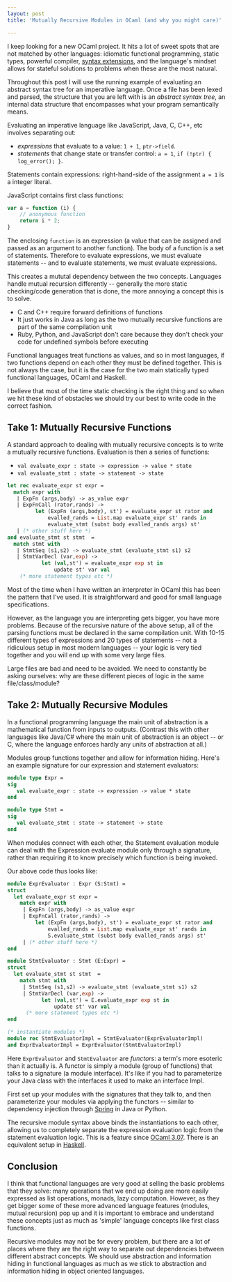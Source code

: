 ```yaml
---
layout: post
title: 'Mutually Recursive Modules in OCaml (and why you might care)'

---
```


I keep looking for a new OCaml project.  It hits a lot of sweet spots that are not matched by other languages: idiomatic functional programming, static types, powerful compiler, [syntax extensions](http://caml.inria.fr/pub/old_caml_site/camlp4/index.html), and the language's mindset allows for stateful solutions to problems when these are the most natural.

Throughout this post I will use the running example of evaluating an abstract syntax tree for an imperative language.  Once a file has been lexed and parsed, the structure that you are left with is an *abstract syntax tree*, an internal data structure that encompasses what your program semantically means.

Evaluating an imperative language like JavaScript, Java, C, C++, etc involves separating out:

* *expressions* that evaluate to a value: `1 + 1`, `ptr->field`.
* *statements* that change state or transfer control: `a = 1`, `if (!ptr) { log_error(); }`.

Statements contain expressions: right-hand-side of the assignment `a = 1` is a integer literal.

JavaScript contains first class functions:

```javascript
var a = function (i) {
    // anonymous function
    return i * 2;
}
```

The enclosing `function` is an expression (a value that can be assigned and passed as an argument to another function).  The body of a function is a set of statements.  Therefore to evaluate expressions, we must evaluate statements -- and to evaluate statements, we must evaluate expressions.

This creates a mututal dependency between the two concepts.  Languages handle mutual recursion differently -- generally the more static checking/code generation that is done, the more annoying a concept this is to solve.

* C and C++ require forward definitions of functions
* It just works in Java as long as the two mutually recursive functions are part of the same compilation unit
* Ruby, Python, and JavaScript don't care because they don't check your code for undefined symbols before executing

Functional languages treat functions as values, and so in most languages, if two functions depend on each other they must be defined together.  This is not always the case, but it is the case for the two main statically typed functional languages, OCaml and Haskell.

I believe that most of the time static checking is the right thing and so when we hit these kind of obstacles we should try our best to write code in the correct fashion.

## Take 1: Mutually Recursive Functions

A standard approach to dealing with mutually recursive concepts is to write a mutually recursive functions.  Evaluation is then a series of functions:

* `val evaluate_expr : state -> expression -> value * state`
* `val evaluate_stmt : state -> statement -> state`

```ocaml
let rec evaluate_expr st expr =
  match expr with
   | ExpFn (args,body) -> as_value expr
   | ExpFnCall (rator,rands) ->
         let (ExpFn (args,body), st') = evaluate_expr st rator and
             evalled_rands = List.map evaluate_expr st' rands in
             evaluate_stmt (subst body evalled_rands args) st'
   | (* other stuff here *)
and evaluate_stmt st stmt  =
  match stmt with
   | StmtSeq (s1,s2) -> evaluate_stmt (evaluate_stmt s1) s2
   | StmtVarDecl (var,exp) ->
           let (val,st') = evaluate_expr exp st in
               update st' var val
    (* more statement types etc *)
```

Most of the time when I have written an interpreter in OCaml this has been the pattern that I've used.  It is straightforward and good for small language specifications.

However, as the language you are interpreting gets bigger, you have more problems.  Because of the recursive nature of the above setup, all of the parsing functions must be declared in the same compilation unit.  With 10-15 different types of expressions and 20 types of statements -- not a ridiculous setup in most modern languages -- your logic is very tied together and you will end up with some very large files.

Large files are bad and need to be avoided.  We need to constantly be asking ourselves: why are these different pieces of logic in the same file/class/module?

## Take 2: Mutually Recursive Modules

In a functional programming language the main unit of abstraction is a mathematical function from inputs to outputs.  (Contrast this with other languages like Java/C# where the main unit of abstraction is an object -- or C, where the language enforces hardly any units of abstraction at all.)

Modules group functions together and allow for information hiding.  Here's an example signature for our expression and statement evaluators:

```ocaml
module type Expr =
sig
   val evaluate_expr : state -> expression -> value * state
end

module type Stmt =
sig
   val evaluate_stmt : state -> statement -> state
end
```

When modules connect with each other, the Statement evaluation module can deal with the Expression evaluate module only through a signature, rather than requiring it to know precisely which function is being invoked.

Our above code thus looks like:

```ocaml
module ExprEvaluator : Expr (S:Stmt) =
struct
  let evaluate_expr st expr =
    match expr with
     | ExpFn (args,body) -> as_value expr
     | ExpFnCall (rator,rands) ->
         let (ExpFn (args,body), st') = evaluate_expr st rator and
             evalled_rands = List.map evaluate_expr st' rands in
             S.evaluate_stmt (subst body evalled_rands args) st'
     | (* other stuff here *)
end

module StmtEvaluator : Stmt (E:Expr) =
struct
  let evaluate_stmt st stmt  =
    match stmt with
     | StmtSeq (s1,s2) -> evaluate_stmt (evaluate_stmt s1) s2
     | StmtVarDecl (var,exp) ->
           let (val,st') = E.evaluate_expr exp st in
               update st' var val
      (* more statement types etc *)
end

(* instantiate modules *)
module rec StmtEvaluatorImpl = StmtEvaluator(ExprEvaluatorImpl)
and ExprEvaluatorImpl = ExprEvaluator(StmtEvaluatorImpl)
```

Here `ExprEvaluator` and `StmtEvaluator` are *functors*: a term's more esoteric than it actually is.  A functor is simply a module (group of functions) that talks to a signature (a module interface).  It's like if you had to parameterize your Java class with the interfaces it used to make an interface Impl.

First set up your modules with the signatures that they talk to, and then parameterize your modules via applying the functors -- similar to dependency injection through [Spring](http://www.springsource.org/) in Java or Python.

The recursive module syntax above binds the instantiations to each other, allowing us to completely separate the expression evaluation logic from the statement evaluation logic.  This is a feature since [OCaml 3.07](http://caml.inria.fr/pub/docs/manual-ocaml/manual021.html#toc75).  There is an equivalent setup in [Haskell](http://www.haskell.org/haskellwiki/Mutually_recursive_modules).

## Conclusion

I think that functional languages are very good at selling the basic problems that they solve: many operations that we end up doing are more easily expressed as list operations, monads, lazy computation.  However, as they get bigger some of these more advanced language features (modules, mutual recursion) pop up and it is important to embrace and understand these concepts just as much as 'simple' language concepts like first class functions.

Recursive modules may not be for every problem, but there are a lot of places where they are the right way to separate out dependencies between different abstract concepts.  We should use abstraction and information hiding in functional languages as much as we stick to abstraction and information hiding in object oriented languages.


